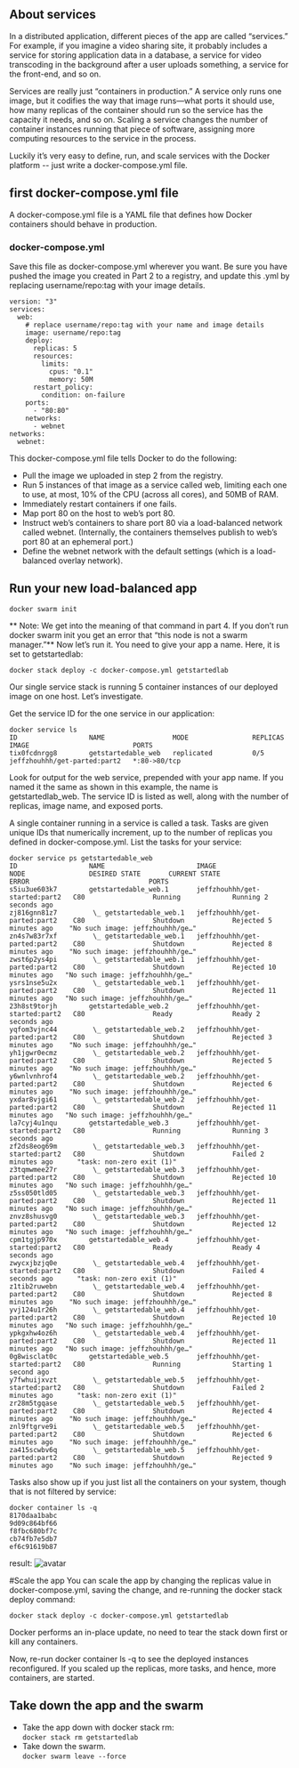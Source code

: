 ## About services
In a distributed application, different pieces of the app are called “services.” For example, if you imagine a video sharing site, it probably includes a service for storing application data in a database, a service for video transcoding in the background after a user uploads something, a service for the front-end, and so on.

Services are really just “containers in production.” A service only runs one image, but it codifies the way that image runs—what ports it should use, how many replicas of the container should run so the service has the capacity it needs, and so on. Scaling a service changes the number of container instances running that piece of software, assigning more computing resources to the service in the process.

Luckily it’s very easy to define, run, and scale services with the Docker platform -- just write a docker-compose.yml file.

## first docker-compose.yml file
A docker-compose.yml file is a YAML file that defines how Docker containers should behave in production.

### docker-compose.yml
Save this file as docker-compose.yml wherever you want. Be sure you have pushed the image you created in Part 2 to a registry, and update this .yml by replacing username/repo:tag with your image details.
``` 
version: "3"
services:
  web:
    # replace username/repo:tag with your name and image details
    image: username/repo:tag
    deploy:
      replicas: 5
      resources:
        limits:
          cpus: "0.1"
          memory: 50M
      restart_policy:
        condition: on-failure
    ports:
      - "80:80"
    networks:
      - webnet
networks:
  webnet:
```
This docker-compose.yml file tells Docker to do the following:
- Pull the image we uploaded in step 2 from the registry.
- Run 5 instances of that image as a service called web, limiting each one to use, at most, 10% of the CPU (across all cores), and 50MB of RAM.
- Immediately restart containers if one fails.
- Map port 80 on the host to web’s port 80.
- Instruct web’s containers to share port 80 via a load-balanced network called webnet. (Internally, the containers themselves publish to web’s port 80 at an ephemeral port.)
- Define the webnet network with the default settings (which is a load-balanced overlay network).
## Run your new load-balanced app
```
docker swarm init
```
** Note: We get into the meaning of that command in part 4. If you don’t run docker swarm init you get an error that “this node is not a swarm manager.”**
Now let’s run it. You need to give your app a name. Here, it is set to getstartedlab:
```
docker stack deploy -c docker-compose.yml getstartedlab 
```
Our single service stack is running 5 container instances of our deployed image on one host. Let’s investigate.

Get the service ID for the one service in our application:
```
docker service ls
ID                  NAME                 MODE                REPLICAS            IMAGE                          PORTS
tix0fcdnrgg8        getstartedable_web   replicated          0/5                 jeffzhouhhh/get-parted:part2   *:80->80/tcp 
```

Look for output for the web service, prepended with your app name. If you named it the same as shown in this example, the name is getstartedlab_web. The service ID is listed as well, along with the number of replicas, image name, and exposed ports.

A single container running in a service is called a task. Tasks are given unique IDs that numerically increment, up to the number of replicas you defined in docker-compose.yml. List the tasks for your service:
```
docker service ps getstartedable_web
ID                  NAME                       IMAGE                           NODE                DESIRED STATE       CURRENT STATE             ERROR                              PORTS
s5iu3ue603k7        getstartedable_web.1       jeffzhouhhh/get-started:part2   C80                 Running             Running 2 seconds ago
zj816gnn81z7         \_ getstartedable_web.1   jeffzhouhhh/get-parted:part2    C80                 Shutdown            Rejected 5 minutes ago    "No such image: jeffzhouhhh/ge…"
zn4s7w83r7xf         \_ getstartedable_web.1   jeffzhouhhh/get-parted:part2    C80                 Shutdown            Rejected 8 minutes ago    "No such image: jeffzhouhhh/ge…"
zwst6p2ys4pi         \_ getstartedable_web.1   jeffzhouhhh/get-parted:part2    C80                 Shutdown            Rejected 10 minutes ago   "No such image: jeffzhouhhh/ge…"
ysrs1nse5u2x         \_ getstartedable_web.1   jeffzhouhhh/get-parted:part2    C80                 Shutdown            Rejected 11 minutes ago   "No such image: jeffzhouhhh/ge…"
23h8st9torjh        getstartedable_web.2       jeffzhouhhh/get-started:part2   C80                 Ready               Ready 2 seconds ago
yqfom3vjnc44         \_ getstartedable_web.2   jeffzhouhhh/get-parted:part2    C80                 Shutdown            Rejected 3 minutes ago    "No such image: jeffzhouhhh/ge…"
yh1jgwr0ecmz         \_ getstartedable_web.2   jeffzhouhhh/get-parted:part2    C80                 Shutdown            Rejected 5 minutes ago    "No such image: jeffzhouhhh/ge…"
y6wnlvnhrof4         \_ getstartedable_web.2   jeffzhouhhh/get-parted:part2    C80                 Shutdown            Rejected 6 minutes ago    "No such image: jeffzhouhhh/ge…"
yxdar8vjgi61         \_ getstartedable_web.2   jeffzhouhhh/get-parted:part2    C80                 Shutdown            Rejected 11 minutes ago   "No such image: jeffzhouhhh/ge…"
la7cyj4u1nqu        getstartedable_web.3       jeffzhouhhh/get-started:part2   C80                 Running             Running 3 seconds ago
zf2ds8eog69m         \_ getstartedable_web.3   jeffzhouhhh/get-started:part2   C80                 Shutdown            Failed 2 minutes ago      "task: non-zero exit (1)"
z3tqmwmee27r         \_ getstartedable_web.3   jeffzhouhhh/get-parted:part2    C80                 Shutdown            Rejected 10 minutes ago   "No such image: jeffzhouhhh/ge…"
z5ss050tld05         \_ getstartedable_web.3   jeffzhouhhh/get-parted:part2    C80                 Shutdown            Rejected 11 minutes ago   "No such image: jeffzhouhhh/ge…"
znvz8shusvg0         \_ getstartedable_web.3   jeffzhouhhh/get-parted:part2    C80                 Shutdown            Rejected 12 minutes ago   "No such image: jeffzhouhhh/ge…"
cpm1tgjp970x        getstartedable_web.4       jeffzhouhhh/get-started:part2   C80                 Ready               Ready 4 seconds ago
zwycxjbzjq0e         \_ getstartedable_web.4   jeffzhouhhh/get-started:part2   C80                 Shutdown            Failed 4 seconds ago      "task: non-zero exit (1)"
z1tib2ruwebn         \_ getstartedable_web.4   jeffzhouhhh/get-parted:part2    C80                 Shutdown            Rejected 8 minutes ago    "No such image: jeffzhouhhh/ge…"
yvj124u1r26h         \_ getstartedable_web.4   jeffzhouhhh/get-parted:part2    C80                 Shutdown            Rejected 10 minutes ago   "No such image: jeffzhouhhh/ge…"
ypkgxhw4oz6h         \_ getstartedable_web.4   jeffzhouhhh/get-parted:part2    C80                 Shutdown            Rejected 11 minutes ago   "No such image: jeffzhouhhh/ge…"
0g8wisclat0c        getstartedable_web.5       jeffzhouhhh/get-started:part2   C80                 Running             Starting 1 second ago
y7fwhuijxvzt         \_ getstartedable_web.5   jeffzhouhhh/get-started:part2   C80                 Shutdown            Failed 2 minutes ago      "task: non-zero exit (1)"
zr28m5tgqase         \_ getstartedable_web.5   jeffzhouhhh/get-parted:part2    C80                 Shutdown            Rejected 4 minutes ago    "No such image: jeffzhouhhh/ge…"
znl9ftgrve9i         \_ getstartedable_web.5   jeffzhouhhh/get-parted:part2    C80                 Shutdown            Rejected 6 minutes ago    "No such image: jeffzhouhhh/ge…"
za415scwbv6q         \_ getstartedable_web.5   jeffzhouhhh/get-parted:part2    C80                 Shutdown            Rejected 9 minutes ago    "No such image: jeffzhouhhh/ge…" 
```
Tasks also show up if you just list all the containers on your system, though that is not filtered by service:
```
docker container ls -q 
8170daa1babc
9d09c864bf66
f8fbc680bf7c
cb74fb7e5db7
ef6c91619b87
```
result:
![avatar](https://github.com/HaHaJeff/note/blob/master/docker/services/hello.png)

#Scale the app
You can scale the app by changing the replicas value in docker-compose.yml, saving the change, and re-running the docker stack deploy command:
``` 
docker stack deploy -c docker-compose.yml getstartedlab
```
Docker performs an in-place update, no need to tear the stack down first or kill any containers.

Now, re-run docker container ls -q to see the deployed instances reconfigured. If you scaled up the replicas, more tasks, and hence, more containers, are started.
## Take down the app and the swarm
- Take the app down with docker stack rm: <br> ``` docker stack rm getstartedlab ```  <br/>
- Take down the swarm. <br> ``` docker swarm leave --force ```  <br/>